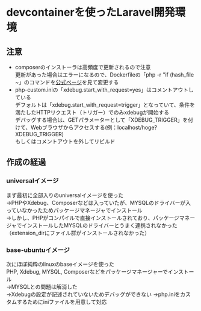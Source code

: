 # devcontainerを使ったLaravel開発環境
## 注意
- composerのインストーラは高頻度で更新されるので注意  
更新があった場合はエラーになるので、Dockerfileの「php -r "if (hash_file ~」のコマンドを[公式ページ](https://getcomposer.org/download/)を見て変更する  
- php-custom.iniの「xdebug.start_with_request=yes」はコメントアウトしている  
デフォルトは「xdebug.start_with_request=trigger」となっていて、条件を満たしたHTTPリクエスト（トリガー）でのみxdebugが開始する  
デバッグする場合は、GETパラメーターとして「XDEBUG_TRIGGER」を付けて、Webブラウザからアクセスする(例：localhost/hoge?XDEBUG_TRIGGER)  
もしくはコメントアウトを外してリビルド   

## 作成の経過
### universalイメージ
まず最初に全部入りのuniversalイメージを使った  
→PHPやXdebug、Composerなどは入っていたが、MYSQLのドライバーが入っていなかったためパッケージマネージャでインストール  
→しかし、PHPがコンパイルで直接インストールされており、パッケージマネージャでインストールしたMYSQLのドライバーとうまく連携されなかった（extension_dirにファイル群がインストールされなかった）  

### base-ubuntuイメージ
次にほぼ純粋のlinuxのbaseイメージを使った  
PHP, Xdebug, MYSQL, Composerなどをパッケージマネージャーでインストール  
→MYSQLとの問題は解消した  
→Xdebugの設定が記述されていないためデバッグができない
→php.iniをカスタムするためにiniファイルを用意して対応  

